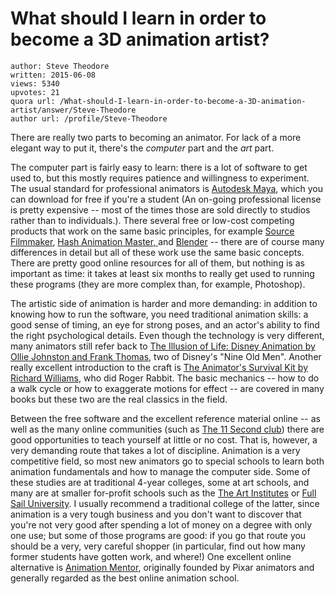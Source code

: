 # What should I learn in order to become a 3D animation artist?

	author: Steve Theodore
	written: 2015-06-08
	views: 5340
	upvotes: 21
	quora url: /What-should-I-learn-in-order-to-become-a-3D-animation-artist/answer/Steve-Theodore
	author url: /profile/Steve-Theodore


There are really two parts to becoming an animator. For lack of a more elegant way to put it, there's the _computer_  part and the _art_  part.

The computer part is fairly easy to learn: there is a lot of software to get used to, but this mostly requires patience and willingness to experiment. The usual standard for professional animators is [Autodesk Maya](http://www.autodesk.com/education/free-software/maya), which you can download for free if you're a student (An on-going professional license is pretty expensive -- most of the times those are sold directly to studios rather than to individuals.). There several free or low-cost competing products that work on the same basic principles, for example [Source Filmmaker](http://www.sourcefilmmaker.com/), [Hash Animation Master, ](http://www.hash.com/home-1-en) and [Blender](https://www.blender.org/) -- there are of course many differences in detail but all of these work use the same basic concepts. There are pretty good online resources for all of them, but nothing is as important as time: it takes at least six months to really get used to running these programs (they are more complex than, for example, Photoshop).

The artistic side of animation is harder and more demanding: in addition to knowing how to run the software, you need traditional animation skills: a good sense of timing, an eye for strong poses, and an actor's ability to find the right psychological details. Even though the technology is very different, many animators still refer back to [The Illusion of Life: Disney Animation by Ollie Johnston and Frank Thomas](http://www.amazon.com/gp/product/0786860707/ref=as_li_tl?ie=UTF8&camp=1789&creative=390957&creativeASIN=0786860707&linkCode=as2&tag=tecsurgui-20&linkId=AL4Z6JLVVTUKI6DE), two of Disney's "Nine Old Men". Another really excellent introduction to the craft is [The Animator's Survival Kit by Richard Williams](http://www.amazon.com/gp/product/086547897X/ref=as_li_tl?ie=UTF8&camp=1789&creative=390957&creativeASIN=086547897X&linkCode=as2&tag=tecsurgui-20&linkId=SH27RRSV7IYLC7YI), who did Roger Rabbit. The basic mechanics -- how to do a walk cycle or how to exaggerate motions for effect -- are covered in many books but these two are the real classics in the field. 

Between the free software and the excellent reference material online -- as well as the many online communities (such as [The 11 Second club](http://www.11secondclub.com/)) there are good opportunities to teach yourself at little or no cost. That is, however, a very demanding route that takes a lot of discipline. Animation is a very competitive field, so most new animators go to special schools to learn both animation fundamentals and how to manage the computer side. Some of these studies are at traditional 4-year colleges, some at art schools, and many are at smaller for-profit schools such as the [The Art Institutes](http://go.artinstitutes.edu/search/branded/jo?source=PSGSR&gclid=Cj0KEQjw-tSrBRCk8bzDiO__gbwBEiQAk-D31Z_whYYYRjLQE6LTJV2RgMZRc5IHCTjl2RNtHeDVdU4aAkZY8P8HAQ&gclsrc=aw.ds&dclid=CNKK7o_vgcYCFQOHfgod08YAPg) or [Full Sail University](https://learn.fullsail.edu/full_sail_4a?mncid=9651&mnckeyword=Full%20Sail%20University&affiliatecode=FS&utm_medium=INS&utm_source=INS%20Google%20WEB&utm_content=full_sail_4a&utm_term=Full%20Sail%20University&utm_campaign=BRAND&step=input). I usually recommend a traditional college of the latter, since animation is a very tough business and you don't want to discover that you're not very good after spending a lot of money on a degree with only one use; but some of those programs are good: if you go that route you should be a very, very careful shopper (in particular, find out how many former students have gotten work, and where!) One excellent online alternative is [Animation Mentor](http://www.animationmentor.com/), originally founded by Pixar animators and generally regarded as the best online animation school.

